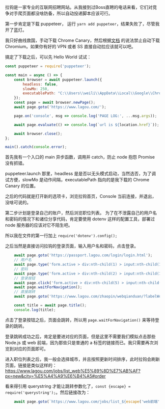 拉钩是一家专业的互联网招聘网站。从我接到过Boss直聘的电话来看，它们对竞争对手爬页面都没啥防备，所以自动投递脚本应该可行。

第一步肯定是下载 puppeteer， 运行 `yarn add puppeteer`，结果失败了，尽管我开了蓝灯。

我只好曲线救国，手动下载 Chrome Canary，然后根据[文档](https://github.com/GoogleChrome/puppeteer/blob/master/docs/api.md#puppeteerlaunchoptions)
的说法禁止自动下载 Chromium。如果你有好的 VPN 或者 SS 直接自动拉应该就可以吧。

搞定了下载之后，可以先 Hello World 试试：
```JavaScript
const puppeteer = require('puppeteer');

const main = async () => {
	const browser = await puppeteer.launch({
		headless: false,
		slowMo: 250,
		executablePath: "C:\\Users\\weili\\AppData\\Local\\Google\\Chrome SxS\\Application\\chrome.exe"
	});
	const page = await browser.newPage();
	await page.goto('https://www.lagou.com/');

	page.on('console', msg => console.log('PAGE LOG:', ...msg.args));

	await page.evaluate(() => console.log(`url is ${location.href}`));

	await browser.close();
};

main().catch(console.error);
```

首先我有一个入口的 main 异步函数，调用并 catch，防止 node 抱怨 Promise 没有抓错。

puppeteer.launch 那里，headless 是是否以无头模式启动，当然选否，为了调试方便，slowMo 是动作间隔，executablePath 指向的是我下载的 Chrome Canary 的位置。

之后的代码就是打开新的选项卡，浏览拉钩首页，Console 当前连接，并退出，没啥可说的。

第二步计划是登录自己的账户，然后浏览职位列表。
为了在不泄露自己的用户名和密码的情况下和诸位分享代码，肯定要使用 dotenv 这样的配置工具，部署过 node 服务器的应该对它不陌生吧。

所以我在文件的第一行加上 `require('dotenv').config();`

之后当然是直接访问拉钩的登录页面，输入用户名和密码，点击登录。

```JavaScript
	await page.goto('https://passport.lagou.com/login/login.html');
	// 用户名
	await page.type('form.active > div:nth-child(1) > input:nth-child(1)', process.env.lagou_name);
	// 密码
	await page.type('form.active > div:nth-child(2) > input:nth-child(1)', process.env.lagou_pass);
	// 登录按钮
	await page.click('form.active > div:nth-child(5) > input:nth-child(1)');
	await page.waitForNavigation();
	// 直接跳转
	await page.goto('https://www.lagou.com/zhaopin/webqianduan/?labelWords=label');

	const title = await page.title();
	console.log(title);
```

点击了登录按钮之后，页面会跳转，所以用 `page.waitForNavigation()` 来等待登录的跳转。

登录跳转成功之后，肯定是要进对应的页面，但是这里不需要我们模拟点击那些 Node.js 或 web 前端，因为那些只是普通的 a 标签的链接而已。我只需要再次浏览到对应的页面即可。

进入职位列表之后，我一般会选择城市，并且按照更新时间排序，此时拉钩会刷新页面，链接是类似这样的：
https://www.lagou.com/jobs/list_web%E5%89%8D%E7%AB%AF?px=new&city=%E5%A4%A9%E6%B4%A5#order

看来得引用 querystring 才能让跳转参数化了，`const {escape} = require('querystring');`。然后链接改为：
```JavaScript
	await page.goto(`https://www.lagou.com/jobs/list_${escape('web前端')}?px=new&city=${escape('天津')}#order`);
```


